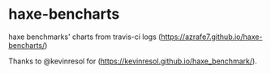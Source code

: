 # haxe-bencharts
haxe benchmarks' charts from travis-ci logs (https://azrafe7.github.io/haxe-bencharts/)

Thanks to @kevinresol for (https://kevinresol.github.io/haxe_benchmark/).